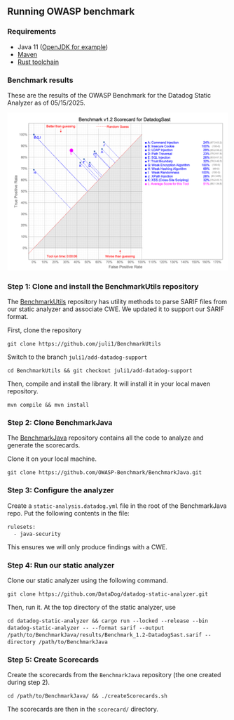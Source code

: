 ## Running OWASP benchmark

### Requirements

 - Java 11 ([OpenJDK for example](https://openjdk.org/install/))
 - [Maven](https://maven.apache.org/install.html)
 - [Rust toolchain](https://rustup.rs/)


### Benchmark results

These are the results of the OWASP Benchmark for the Datadog Static Analyzer as of 05/15/2025.

![Datadog Static Analysis OWASP Benchmark](imgs/owasp.png)


### Step 1: Clone and install the BenchmarkUtils repository
The [BenchmarkUtils](https://github.com/juli1/BenchmarkUtils) repository has utility methods to parse SARIF files from our static analyzer and associate CWE. We updated it to support our SARIF format.

First, clone the repository

```
git clone https://github.com/juli1/BenchmarkUtils
```

Switch to the branch `juli1/add-datadog-support`

```
cd BenchmarkUtils && git checkout juli1/add-datadog-support
```

Then, compile and install the library. It will install it in your local maven repository.

```
mvn compile && mvn install
```


### Step 2: Clone BenchmarkJava
The [BenchmarkJava](https://github.com/OWASP-Benchmark/BenchmarkJava.git) repository contains
all the code to analyze and generate the scorecards.

Clone it on your local machine.

```
git clone https://github.com/OWASP-Benchmark/BenchmarkJava.git
```


### Step 3: Configure the analyzer

Create a `static-analysis.datadog.yml` file in the root of the BenchmarkJava repo. Put the following contents in the file:

```
rulesets:
  - java-security
```

This ensures we will only produce findings with a CWE.

### Step 4: Run our static analyzer

Clone our static analyzer using the following command.

```
git clone https://github.com/DataDog/datadog-static-analyzer.git

```

Then, run it. At the top directory of the static analyzer, use

```
cd datadog-static-analyzer && cargo run --locked --release --bin datadog-static-analyzer -- --format sarif --output /path/to/BenchmarkJava/results/Benchmark_1.2-DatadogSast.sarif --directory /path/to/BenchmarkJava
```


### Step 5: Create Scorecards

Create the scorecards from the `BenchmarkJava` repository (the one created during step 2).

```
cd /path/to/BenchmarkJava/ && ./createScorecards.sh

```

The scorecards are then in the `scorecard/` directory.

